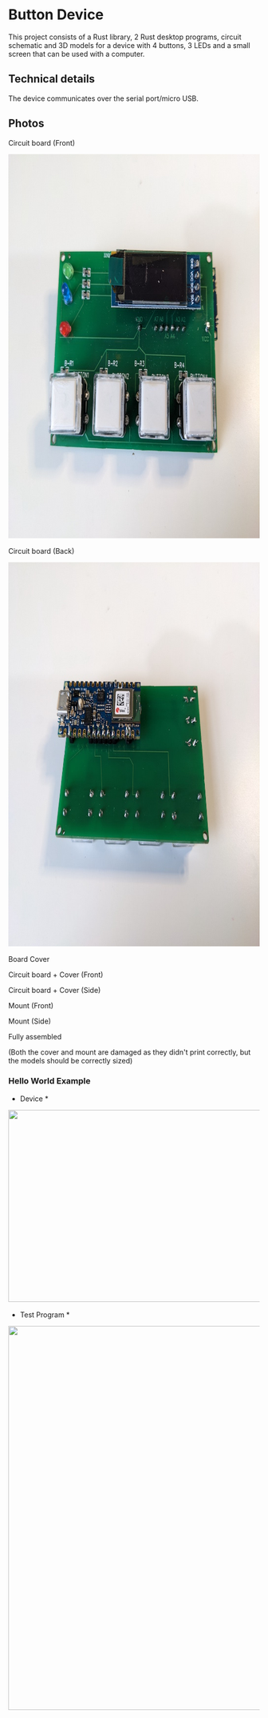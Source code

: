 # Button Device

This project consists of a Rust library, 2 Rust desktop programs, circuit schematic and 3D models for a device with 4 buttons, 3 LEDs and a small screen that can be used with a computer.

## Technical details

The device communicates over the serial port/micro USB.

## Photos

Circuit board (Front)

<img src="media/circuit_board_front.jpg" width="1024" height="768">

Circuit board (Back)

<img src="media/circuit_board_back.jpg" width="1024" height="768">

Board Cover

Circuit board + Cover (Front)

Circuit board + Cover (Side)

Mount (Front)

Mount (Side)

Fully assembled

(Both the cover and mount are damaged as they didn't print correctly, but the models should be correctly sized)

### Hello World Example 

* Device *

[<img src="media/demo_hw.jpg" width="512" height="384">](https://raw.githubusercontent.com/raybritton/button_device/master/media/circuit_board_front.jpg)

* Test Program *

<img src="media/ss_hw.jpg" width="1024" height="768">

